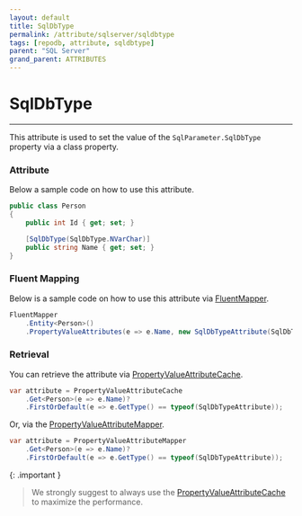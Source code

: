 ```yaml
---
layout: default
title: SqlDbType
permalink: /attribute/sqlserver/sqldbtype
tags: [repodb, attribute, sqldbtype]
parent: "SQL Server"
grand_parent: ATTRIBUTES
---
```


# SqlDbType

---

This attribute is used to set the value of the `SqlParameter.SqlDbType` property via a class property.

### Attribute

Below a sample code on how to use this attribute.

```csharp
public class Person
{
    public int Id { get; set; }

    [SqlDbType(SqlDbType.NVarChar)]
    public string Name { get; set; }
}
```

### Fluent Mapping

Below is a sample code on how to use this attribute via [FluentMapper](/mapper/fluentmapper).

```csharp
FluentMapper
    .Entity<Person>()
    .PropertyValueAttributes(e => e.Name, new SqlDbTypeAttribute(SqlDbType.NVarChar));
```

### Retrieval

You can retrieve the attribute via [PropertyValueAttributeCache](/cacher/propertyvalueattributecache).

```csharp
var attribute = PropertyValueAttributeCache
    .Get<Person>(e => e.Name)?
    .FirstOrDefault(e => e.GetType() == typeof(SqlDbTypeAttribute));
```

Or, via the [PropertyValueAttributeMapper](/mapper/propertyvalueattributemapper).

```csharp
var attribute = PropertyValueAttributeMapper
    .Get<Person>(e => e.Name)?
    .FirstOrDefault(e => e.GetType() == typeof(SqlDbTypeAttribute));
```

{: .important }
> We strongly suggest to always use the [PropertyValueAttributeCache](/cacher/propertyvalueattributecache) to maximize the performance.